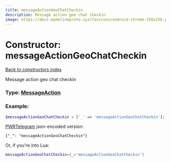 ```yaml
---
title: messageActionGeoChatCheckin
description: Message action geo chat checkin
image: https://docs.madelineproto.xyz/favicons/android-chrome-256x256.png
---
```

# Constructor: messageActionGeoChatCheckin  
[Back to constructors index](index.md)



Message action geo chat checkin




### Type: [MessageAction](../types/MessageAction.md)


### Example:

```php
$messageActionGeoChatCheckin = ['_' => 'messageActionGeoChatCheckin'];
```  

[PWRTelegram](https://pwrtelegram.xyz) json-encoded version:

```
{"_": "messageActionGeoChatCheckin"}
```


Or, if you're into Lua:

```lua
messageActionGeoChatCheckin={_='messageActionGeoChatCheckin'}

```


